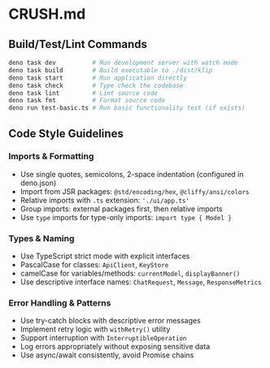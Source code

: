 # CRUSH.md

## Build/Test/Lint Commands
```bash
deno task dev          # Run development server with watch mode
deno task build        # Build executable to ./dist/klip
deno task start        # Run application directly
deno task check        # Type check the codebase
deno task lint         # Lint source code
deno task fmt          # Format source code
deno run test-basic.ts # Run basic functionality test (if exists)
```

## Code Style Guidelines

### Imports & Formatting
- Use single quotes, semicolons, 2-space indentation (configured in deno.json)
- Import from JSR packages: `@std/encoding/hex`, `@cliffy/ansi/colors`
- Relative imports with `.ts` extension: `'./ui/app.ts'`
- Group imports: external packages first, then relative imports
- Use `type` imports for type-only imports: `import type { Model }`

### Types & Naming
- Use TypeScript strict mode with explicit interfaces
- PascalCase for classes: `ApiClient`, `KeyStore`
- camelCase for variables/methods: `currentModel`, `displayBanner()`
- Use descriptive interface names: `ChatRequest`, `Message`, `ResponseMetrics`

### Error Handling & Patterns
- Use try-catch blocks with descriptive error messages
- Implement retry logic with `withRetry()` utility
- Support interruption with `InterruptibleOperation`
- Log errors appropriately without exposing sensitive data
- Use async/await consistently, avoid Promise chains